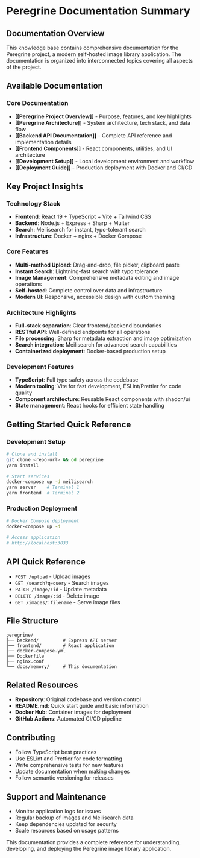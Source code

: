 # Peregrine Documentation Summary

## Documentation Overview
This knowledge base contains comprehensive documentation for the Peregrine project, a modern self-hosted image library application. The documentation is organized into interconnected topics covering all aspects of the project.

## Available Documentation

### Core Documentation
- **[[Peregrine Project Overview]]** - Purpose, features, and key highlights
- **[[Peregrine Architecture]]** - System architecture, tech stack, and data flow
- **[[Backend API Documentation]]** - Complete API reference and implementation details
- **[[Frontend Components]]** - React components, utilities, and UI architecture
- **[[Development Setup]]** - Local development environment and workflow
- **[[Deployment Guide]]** - Production deployment with Docker and CI/CD

## Key Project Insights

### Technology Stack
- **Frontend**: React 19 + TypeScript + Vite + Tailwind CSS
- **Backend**: Node.js + Express + Sharp + Multer
- **Search**: Meilisearch for instant, typo-tolerant search
- **Infrastructure**: Docker + nginx + Docker Compose

### Core Features
- **Multi-method Upload**: Drag-and-drop, file picker, clipboard paste
- **Instant Search**: Lightning-fast search with typo tolerance
- **Image Management**: Comprehensive metadata editing and image operations
- **Self-hosted**: Complete control over data and infrastructure
- **Modern UI**: Responsive, accessible design with custom theming

### Architecture Highlights
- **Full-stack separation**: Clear frontend/backend boundaries
- **RESTful API**: Well-defined endpoints for all operations
- **File processing**: Sharp for metadata extraction and image optimization
- **Search integration**: Meilisearch for advanced search capabilities
- **Containerized deployment**: Docker-based production setup

### Development Features
- **TypeScript**: Full type safety across the codebase
- **Modern tooling**: Vite for fast development, ESLint/Prettier for code quality
- **Component architecture**: Reusable React components with shadcn/ui
- **State management**: React hooks for efficient state handling

## Getting Started Quick Reference

### Development Setup
```bash
# Clone and install
git clone <repo-url> && cd peregrine
yarn install

# Start services
docker-compose up -d meilisearch
yarn server    # Terminal 1
yarn frontend  # Terminal 2
```

### Production Deployment
```bash
# Docker Compose deployment
docker-compose up -d

# Access application
# http://localhost:3033
```

## API Quick Reference
- `POST /upload` - Upload images
- `GET /search?q=query` - Search images
- `PATCH /image/:id` - Update metadata
- `DELETE /image/:id` - Delete image
- `GET /images/:filename` - Serve image files

## File Structure
```
peregrine/
├── backend/         # Express API server
├── frontend/        # React application
├── docker-compose.yml
├── Dockerfile
├── nginx.conf
└── docs/memory/     # This documentation
```

## Related Resources
- **Repository**: Original codebase and version control
- **README.md**: Quick start guide and basic information
- **Docker Hub**: Container images for deployment
- **GitHub Actions**: Automated CI/CD pipeline

## Contributing
- Follow TypeScript best practices
- Use ESLint and Prettier for code formatting
- Write comprehensive tests for new features
- Update documentation when making changes
- Follow semantic versioning for releases

## Support and Maintenance
- Monitor application logs for issues
- Regular backup of images and Meilisearch data
- Keep dependencies updated for security
- Scale resources based on usage patterns

This documentation provides a complete reference for understanding, developing, and deploying the Peregrine image library application.
